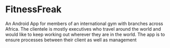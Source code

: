 # FitnessFreak
An Android App for members of an international gym with branches across Africa. The clientele is mostly executives 
who travel around the world and would like to keep working out wherever they are in the world.
The app is to ensure processes between their client as well as management
